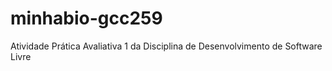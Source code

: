 # minhabio-gcc259
Atividade Prática Avaliativa 1 da Disciplina de Desenvolvimento de Software Livre
